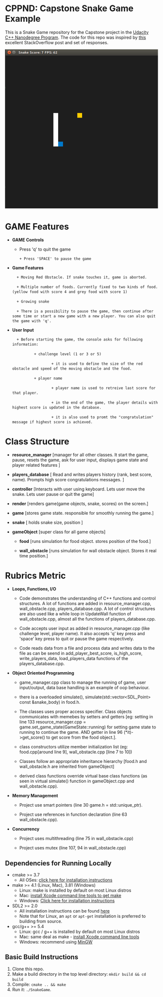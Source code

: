 # CPPND: Capstone Snake Game Example

This is a Snake Game repository for the Capstone project in the [Udacity C++ Nanodegree Program](https://www.udacity.com/course/c-plus-plus-nanodegree--nd213). The code for this repo was inspired by [this](https://codereview.stackexchange.com/questions/212296/snake-game-in-c-with-sdl) excellent StackOverflow post and set of responses.

<img src="snake_game.gif"/>

# GAME Features

+ **GAME Controls**

  + Press 'q' to quit the game

		+ Press 'SPACE' to pause the game
+ **Game Features**

		+ Moving Red Obstacle. If snake touches it, game is aborted.

		+ Multiple number of foods. Currently fixed to two kinds of food. (yellow food with score 4 and grey food with score 1)

		+ Growing snake

		+ There is a possibility to pause the game, then continue after some time or start a new game with a new player. You can also quit the game with 'q'.
+ **User Input**

		+ Before starting the game, the console asks for following information:

				+ challenge level (1 or 3 or 5)

						+ it is used to define the size of the red obstacle and speed of the moving obstacle and the food.

				+ player name

						+ player name is used to retreive last score for that player.

						+ in the end of the game, the player details with highest score is updated in the database.

						+ it is also used to promt the "congratulation" message if highest score is achieved.

# Class Structure

+ **resource_manager** [manager for all other classes. It start the game, pause, resets the game, ask for user input, displays game state and player related features ]

+ **players_database**  [ Read and writes players history (rank, best score, name). Prompts high score congratulations messages. ]

+ **controller**  [Interacts with user using keyboard. Lets user move the snake. Lets user pause or quit the game]

+ **render** [renders game(game objects, snake, scores) on the screen.]

+ **game** [stores game state. responsible for smoothly running the game.]

+ **snake** [ holds snake size, position ]

+ **gameObject** [super class for all game objects]

	+ **food** [runs simulation for food object. stores position of the food.]

	+ **wall_obstacle** [runs simulation for wall obstacle object. Stores it real time position.]


# Rubrics Metric
+ **Loops, Functions, I/O**

	* Code demonstrates the understanding of C++ functions and control structures. A lot of functions are added in resource_manager.cpp, wall_obstacle.cpp, players_database.cpp. A lot of control structures are also used like a while loop in UpdateWall function of wall_obstacle.cpp, almost all the functions of players_database.cpp.

	* Code accepts user input as added in resource_manager.cpp (like challenge level, player name). It also accepts 'q' key press and 'space' key press to quit or pause the game respectively.

	* Code reads data from a file and process data and writes data to the file as can be seend in add_player_best_score, is_high_score, write_players_data, load_players_data functions of the players_database.cpp.

+ **Object Oriented Programming**

	* game_manager.cpp class to manage the running of game, user input/output, data base handling is an example of oop behaviour.

	* there is a overloaded simulate(), simulate(std::vector<SDL_Point> const  &snake_body) in food.h.

	* The classes uses proper access specifier. Class objects communicates with memebes by setters and getters [eg: setting in line 133 resource_manager.cpp = game.set_game_state(GameState::running) for setting game state to running to continue the game. AND getter in line 96 (*it)->get_score() to get score from the food object.].

	* class constructors utilize member initialization list (eg: food.cpp[around line 9], wall_obstacle.cpp [line 7 to 10])

	* Classes follow an appropriate inheritance hierarchy [food.h and wall_obstacle.h  are inherited from gameObject]

	* derived class functions override virtual base class functions (as seen in virtual simulate() function in gameObject.cpp and wall_obstacle.cpp).

+ **Memory Management**

	* Project use smart pointers (line 30 game.h = std::unique_ptr<FoodObj>).

	* Project use references in function declaration (line 63 wall_obstacle.cpp).

+ **Concurrency**

	* Project uses multithreading (line 75 in wall_obstacle.cpp)

	* Project uses mutex (line 107, 94 in wall_obstacle.cpp)





## Dependencies for Running Locally
* cmake >= 3.7
  * All OSes: [click here for installation instructions](https://cmake.org/install/)
* make >= 4.1 (Linux, Mac), 3.81 (Windows)
  * Linux: make is installed by default on most Linux distros
  * Mac: [install Xcode command line tools to get make](https://developer.apple.com/xcode/features/)
  * Windows: [Click here for installation instructions](http://gnuwin32.sourceforge.net/packages/make.htm)
* SDL2 >= 2.0
  * All installation instructions can be found [here](https://wiki.libsdl.org/Installation)
  * Note that for Linux, an `apt` or `apt-get` installation is preferred to building from source.
* gcc/g++ >= 5.4
  * Linux: gcc / g++ is installed by default on most Linux distros
  * Mac: same deal as make - [install Xcode command line tools](https://developer.apple.com/xcode/features/)
  * Windows: recommend using [MinGW](http://www.mingw.org/)

## Basic Build Instructions

1. Clone this repo.
2. Make a build directory in the top level directory: `mkdir build && cd build`
3. Compile: `cmake .. && make`
4. Run it: `./SnakeGame`.
